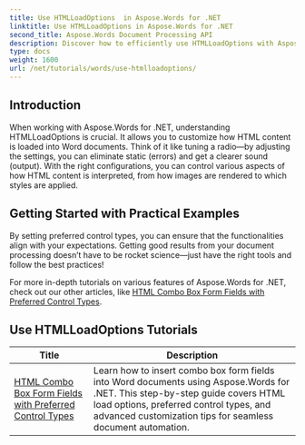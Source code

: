```yaml
---
title: Use HTMLLoadOptions  in Aspose.Words for .NET
linktitle: Use HTMLLoadOptions in Aspose.Words for .NET
second_title: Aspose.Words Document Processing API
description: Discover how to efficiently use HTMLLoadOptions with Aspose.Words for .NET in our comprehensive tutorial! Learn about features, tips, and practical examples.
type: docs
weight: 1600
url: /net/tutorials/words/use-htmlloadoptions/
---
```

## Introduction
 
When working with Aspose.Words for .NET, understanding HTMLLoadOptions is crucial. It allows you to customize how HTML content is loaded into Word documents. Think of it like tuning a radio—by adjusting the settings, you can eliminate static (errors) and get a clearer sound (output). With the right configurations, you can control various aspects of how HTML content is interpreted, from how images are rendered to which styles are applied.  

## Getting Started with Practical Examples  

By setting preferred control types, you can ensure that the functionalities align with your expectations. Getting good results from your document processing doesn’t have to be rocket science—just have the right tools and follow the best practices!

For more in-depth tutorials on various features of Aspose.Words for .NET, check out our other articles, like [HTML Combo Box Form Fields with Preferred Control Types](./html-combo-box-form-fields-with-preferred-control-types/).

 ## Use HTMLLoadOptions Tutorials
| Title | Description |
| --- | --- |
| [HTML Combo Box Form Fields with Preferred Control Types](./html-combo-box-form-fields-with-preferred-control-types/) | Learn how to insert combo box form fields into Word documents using Aspose.Words for .NET. This step-by-step guide covers HTML load options, preferred control types, and advanced customization tips for seamless document automation. |
